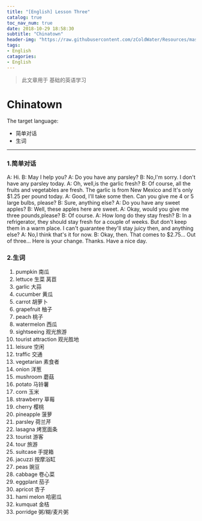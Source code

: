```yaml
---
title: "[English] Lesson Three"
catalog: true
toc_nav_num: true
date: 2018-10-29 18:58:30
subtitle: "Chinatown"
header-img: "https://raw.githubusercontent.com/zColdWater/Resources/master/Images/cover.jpg"
tags:
- English
catagories:
- English
---
```


> 此文章用于 基础的英语学习

Chinatown
=======

The target language:

  * 简单对话
  * 生词
  
---

### 1.简单对话

A: Hi.
B: May I help you?
A: Do you have any parsley?
B: No,I'm sorry. I don't have any parsley today.
A: Oh, well,is the garlic fresh?
B: Of course, all the fruits and vegetables are fresh.
   The garlic is from New Mexico and It's only $1.25 per pound today.
A: Good, I'll take some then. Can you give me 4 or 5 large bulbs, please?
B: Sure, anything else?
A: Do you have any sweet apples?
B: Well, these apples here are sweet.
A: Okay, would you give me three pounds,please?
B: Of course.
A: How long do they stay fresh?
B: In a refrigerator, they should stay fresh for a couple of weeks.
   But don't keep them in a warm place.
   I can't guarantee they'll stay juicy then, and anything else?
A: No,I think that's it for now.
B: Okay, then. That comes to $2.75... Out of three... Here is your change.
   Thanks. Have a nice day. 

### 2.生词

1. pumpkin 南瓜
2. lettuce 生菜 莴苣
3. garlic 大蒜
4. cucumber 黄瓜
5. carrot 胡萝卜
6. grapefruit 柚子
7. peach 桃子
8. watermelon 西瓜
9. sightseeing 观光旅游
10. tourist attraction 观光胜地
11. leisure 空闲
12. traffic 交通
13. vegetarian 素食者
14. onion 洋葱
15. mushroom 蘑菇
16. potato 马铃薯
17. corn 玉米
18. strawberry 草莓
19. cherry 樱桃
20. pineapple 菠萝
21. parsley 荷兰芹
22. lasagna 烤宽面条
23. tourist 游客
24. tour 旅游
25. suitcase 手提箱
26. jacuzzi 按摩浴缸
27. peas 豌豆
28. cabbage 卷心菜
29. eggplant 茄子
30. apricot 杏子
31. hami melon 哈密瓜
32. kumquat 金桔
33. porridge 粥/糊/麦片粥

















